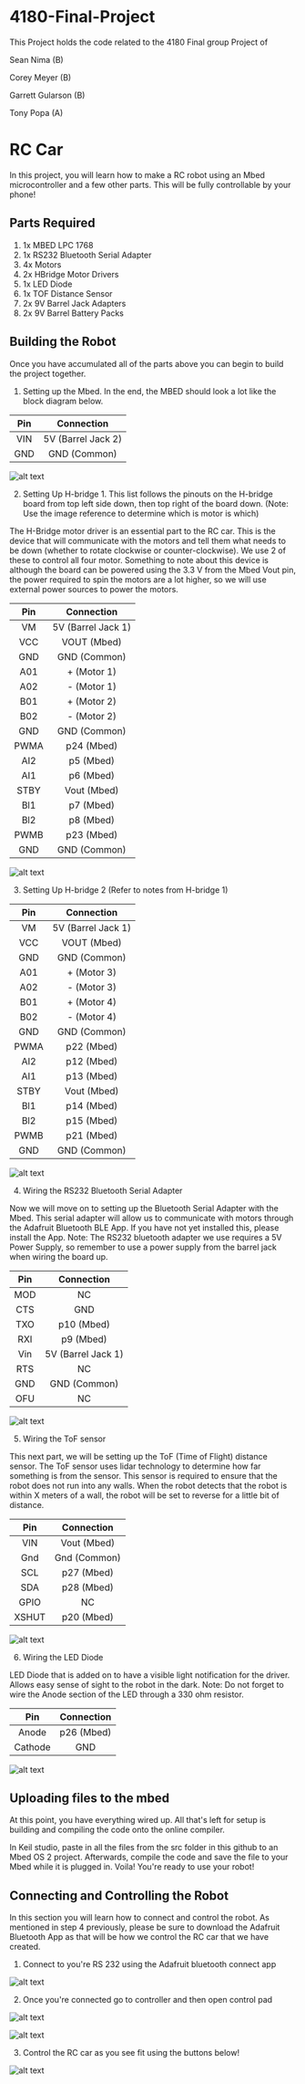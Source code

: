 # 4180-Final-Project
This Project holds the code related to the 4180 Final group Project of

Sean Nima (B)

Corey Meyer (B)

Garrett Gularson (B)

Tony Popa (A)

# RC Car 
In this project, you will learn how to make a RC robot using an Mbed microcontroller and a few other parts. This will be fully controllable by your phone!
 

## Parts Required
1. 1x MBED LPC 1768
2. 1x RS232 Bluetooth Serial Adapter
3. 4x Motors
4. 2x HBridge Motor Drivers
5. 1x LED Diode
6. 1x TOF Distance Sensor
7. 2x 9V Barrel Jack Adapters
8. 2x 9V Barrel Battery Packs



## Building the Robot
Once you have accumulated all of the parts above you can begin to build the project together.

1. Setting up the Mbed. In the end, the MBED should look a lot like the block diagram below.

| Pin | Connection |
| :-----: | :--------: |
| VIN | 5V (Barrel Jack 2) |
| GND | GND (Common) |

![alt text](https://github.com/nima-5/4180-Final-Project/blob/main/Images/Screenshot%202023-04-24%20at%207.06.54%20PM.png)


2. Setting Up H-bridge 1.  This list follows the pinouts on the H-bridge board from top left side down, then top right of the board down. (Note: Use the image reference to determine which is motor is which)

The H-Bridge motor driver is an essential part to the RC car. This is the device that will communicate with the motors and tell them what needs to be down (whether to rotate clockwise or counter-clockwise). We use 2 of these to control all four motor. Something to note about this device is although the board can be powered using the 3.3 V from the Mbed Vout pin, the power required to spin the motors are a lot higher, so we will use external power sources to power the motors.

| Pin | Connection |
| :-----: | :--------: |
| VM  | 5V (Barrel Jack 1) |
| VCC | VOUT (Mbed) | 
| GND | GND (Common) |
| A01 | + (Motor 1) |
| A02 | - (Motor 1) |
| B01 | + (Motor 2) | 
| B02 | - (Motor 2) |
| GND | GND (Common) |
| PWMA | p24 (Mbed) |
| AI2 | p5 (Mbed) |
| AI1 | p6 (Mbed) |
| STBY | Vout (Mbed) |
| Bl1 | p7 (Mbed) |
| Bl2 | p8 (Mbed) | 
| PWMB | p23 (Mbed) |
| GND | GND (Common) |

![alt text](https://github.com/nima-5/4180-Final-Project/blob/main/Images/Screenshot%202023-04-24%20at%207.07.02%20PM.png)

3. Setting Up H-bridge 2 (Refer to notes from H-bridge 1)

| Pin | Connection |
| :-----: | :--------: |
| VM  | 5V (Barrel Jack 1) |
| VCC | VOUT (Mbed) | 
| GND | GND (Common) |
| A01 | + (Motor 3) |
| A02 | - (Motor 3) |
| B01 | + (Motor 4) | 
| B02 | - (Motor 4) |
| GND | GND (Common) |
| PWMA | p22 (Mbed) |
| AI2 | p12 (Mbed) |
| AI1 | p13 (Mbed) |
| STBY | Vout (Mbed) |
| Bl1 | p14 (Mbed) |
| Bl2 | p15 (Mbed) | 
| PWMB | p21 (Mbed) |
| GND | GND (Common) |

![alt text](https://github.com/nima-5/4180-Final-Project/blob/main/Images/Screenshot%202023-04-24%20at%207.07.10%20PM.png)


4. Wiring the RS232 Bluetooth Serial Adapter

Now we will move on to setting up the Bluetooth Serial Adapter with the Mbed. This serial adapter will allow us to communicate with motors through the Adafruit Bluetooth BLE App. If you have not yet installed this, please install the App. Note: The RS232 bluetooth adapter we use requires a 5V Power Supply, so remember to use a power supply from the barrel jack when wiring the board up.

| Pin | Connection |
| :-----: | :--------: |
| MOD | NC | 
| CTS | GND | 
| TXO | p10 (Mbed) |
| RXI | p9 (Mbed) |
| Vin | 5V (Barrel Jack 1) |
| RTS | NC |
| GND | GND (Common) |
| OFU | NC | 

![alt text](https://github.com/nima-5/4180-Final-Project/blob/main/Images/Screenshot%202023-04-24%20at%207.06.58%20PM.png)


5. Wiring the ToF sensor

This next part, we will be setting up the ToF (Time of Flight) distance sensor. The ToF sensor uses lidar technology to determine how far something is from the sensor.  This sensor is required to ensure that the robot does not run into any walls. When the robot detects that the robot is within X meters of a wall, the robot will be set to reverse for a little bit of distance.



| Pin | Connection |
| :-----: | :--------: |
| VIN | Vout (Mbed) | 
| Gnd | Gnd (Common) |
| SCL | p27 (Mbed) | 
| SDA | p28 (Mbed) | 
| GPIO | NC |
| XSHUT | p20 (Mbed) | 

![alt text](https://github.com/nima-5/4180-Final-Project/blob/main/Images/Screenshot%202023-04-24%20at%207.07.06%20PM.png)

6. Wiring the LED Diode

LED Diode that is added on to have a visible light notification for the driver. Allows easy sense of sight to the robot in the dark.
Note: Do not forget to wire the Anode section of the LED through a 330 ohm resistor.

| Pin | Connection |
| :-----: | :--------: |
| Anode | p26 (Mbed) |
| Cathode | GND | 

![alt text](https://github.com/nima-5/4180-Final-Project/blob/main/Images/Screenshot%202023-04-24%20at%207.13.20%20PM.png)

## Uploading files to the mbed

At this point, you have everything wired up. All that's left for setup is building and compiling the code onto the online compiler.

In Keil studio, paste in all the files from the src folder in this github to an Mbed OS 2 project. Afterwards, compile the code and save the file to your Mbed while it is plugged in. Voila! You're ready to use your robot!


## Connecting and Controlling the Robot

In this section you will learn how to connect and control the robot. As mentioned in step 4 previously, please be sure to download the Adafruit Bluetooth App as that will be how we control the RC car that we have created.

1. Connect to you're RS 232 using the Adafruit bluetooth connect app

![alt text](https://github.com/nima-5/4180-Final-Project/blob/main/Images/IMG_2440.jpg)

2. Once you're connected go to controller and then open control pad

![alt text](https://github.com/nima-5/4180-Final-Project/blob/main/Images/IMG_2439.jpg)

![alt text](https://github.com/nima-5/4180-Final-Project/blob/main/Images/IMG_2438.jpg)

3. Control the RC car as you see fit using the buttons below!

![alt text](https://github.com/nima-5/4180-Final-Project/blob/main/Images/IMG_2437.jpg)







